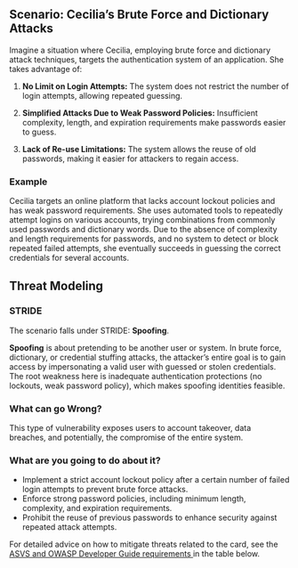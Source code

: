 ## Scenario: Cecilia’s Brute Force and Dictionary Attacks

Imagine a situation where Cecilia, employing brute force and dictionary attack techniques, targets the authentication system of an application. She takes advantage of:

1. **No Limit on Login Attempts:** The system does not restrict the number of login attempts, allowing repeated guessing.

2. **Simplified Attacks Due to Weak Password Policies:** Insufficient complexity, length, and expiration requirements make passwords easier to guess.

3. **Lack of Re-use Limitations:** The system allows the reuse of old passwords, making it easier for attackers to regain access.

### Example

Cecilia targets an online platform that lacks account lockout policies and has weak password requirements. She uses automated tools to repeatedly attempt logins on various accounts, trying combinations from commonly used passwords and dictionary words. Due to the absence of complexity and length requirements for passwords, and no system to detect or block repeated failed attempts, she eventually succeeds in guessing the correct credentials for several accounts.

## Threat Modeling

### STRIDE

The scenario falls under STRIDE: **Spoofing**.

**Spoofing** is about pretending to be another user or system.
In brute force, dictionary, or credential stuffing attacks, the attacker’s entire goal is to gain access by impersonating a valid user with guessed or stolen credentials.
The root weakness here is inadequate authentication protections (no lockouts, weak password policy), which makes spoofing identities feasible.

### What can go Wrong?

This type of vulnerability exposes users to account takeover, data breaches, and potentially, the compromise of the entire system.

### What are you going to do about it?

- Implement a strict account lockout policy after a certain number of failed login attempts to prevent brute force attacks.
- Enforce strong password policies, including minimum length, complexity, and expiration requirements.
- Prohibit the reuse of previous passwords to enhance security against repeated attack attempts.

For detailed advice on how to mitigate threats related to the card, see the [ASVS and OWASP Developer Guide requirements ](#mapping 'ASVS and OWASP Developer Guide requirements [internal]') in the table below.
